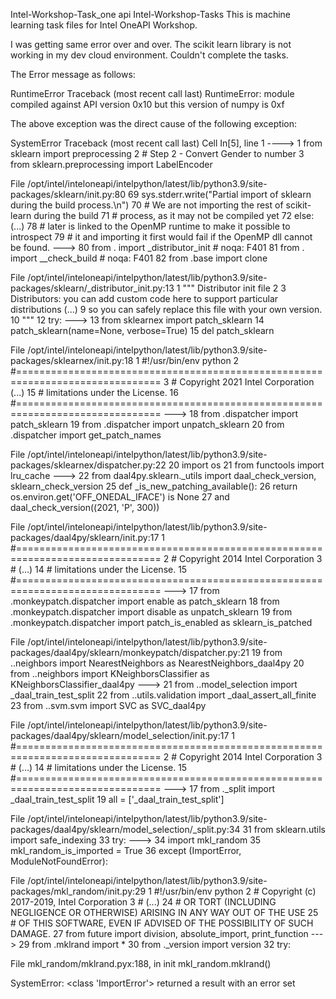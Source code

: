 Intel-Workshop-Task_one api Intel-Workshop-Tasks This is machine learning task files for Intel OneAPI Workshop.

I was getting same error over and over. The scikit learn library is not working in my dev cloud environment. Couldn't complete the tasks.

The Error message as follows:

RuntimeError Traceback (most recent call last) RuntimeError: module compiled against API version 0x10 but this version of numpy is 0xf

The above exception was the direct cause of the following exception:

SystemError Traceback (most recent call last) Cell In[5], line 1 ----> 1 from sklearn import preprocessing 2 # Step 2 - Convert Gender to number 3 from sklearn.preprocessing import LabelEncoder

File /opt/intel/inteloneapi/intelpython/latest/lib/python3.9/site-packages/sklearn/init.py:80 69 sys.stderr.write("Partial import of sklearn during the build process.\n") 70 # We are not importing the rest of scikit-learn during the build 71 # process, as it may not be compiled yet 72 else: (...) 78 # later is linked to the OpenMP runtime to make it possible to introspect 79 # it and importing it first would fail if the OpenMP dll cannot be found. ---> 80 from . import _distributor_init # noqa: F401 81 from . import __check_build # noqa: F401 82 from .base import clone

File /opt/intel/inteloneapi/intelpython/latest/lib/python3.9/site-packages/sklearn/_distributor_init.py:13 1 """ Distributor init file 2 3 Distributors: you can add custom code here to support particular distributions (...) 9 so you can safely replace this file with your own version. 10 """ 12 try: ---> 13 from sklearnex import patch_sklearn 14 patch_sklearn(name=None, verbose=True) 15 del patch_sklearn

File /opt/intel/inteloneapi/intelpython/latest/lib/python3.9/site-packages/sklearnex/init.py:18 1 #!/usr/bin/env python 2 #=============================================================================== 3 # Copyright 2021 Intel Corporation (...) 15 # limitations under the License. 16 #=============================================================================== ---> 18 from .dispatcher import patch_sklearn 19 from .dispatcher import unpatch_sklearn 20 from .dispatcher import get_patch_names

File /opt/intel/inteloneapi/intelpython/latest/lib/python3.9/site-packages/sklearnex/dispatcher.py:22 20 import os 21 from functools import lru_cache ---> 22 from daal4py.sklearn._utils import daal_check_version, sklearn_check_version 25 def _is_new_patching_available(): 26 return os.environ.get('OFF_ONEDAL_IFACE') is None 27 and daal_check_version((2021, 'P', 300))

File /opt/intel/inteloneapi/intelpython/latest/lib/python3.9/site-packages/daal4py/sklearn/init.py:17 1 #=============================================================================== 2 # Copyright 2014 Intel Corporation 3 # (...) 14 # limitations under the License. 15 #=============================================================================== ---> 17 from .monkeypatch.dispatcher import enable as patch_sklearn 18 from .monkeypatch.dispatcher import disable as unpatch_sklearn 19 from .monkeypatch.dispatcher import patch_is_enabled as sklearn_is_patched

File /opt/intel/inteloneapi/intelpython/latest/lib/python3.9/site-packages/daal4py/sklearn/monkeypatch/dispatcher.py:21 19 from ..neighbors import NearestNeighbors as NearestNeighbors_daal4py 20 from ..neighbors import KNeighborsClassifier as KNeighborsClassifier_daal4py ---> 21 from ..model_selection import _daal_train_test_split 22 from ..utils.validation import _daal_assert_all_finite 23 from ..svm.svm import SVC as SVC_daal4py

File /opt/intel/inteloneapi/intelpython/latest/lib/python3.9/site-packages/daal4py/sklearn/model_selection/init.py:17 1 #=============================================================================== 2 # Copyright 2014 Intel Corporation 3 # (...) 14 # limitations under the License. 15 #=============================================================================== ---> 17 from ._split import _daal_train_test_split 19 all = ['_daal_train_test_split']

File /opt/intel/inteloneapi/intelpython/latest/lib/python3.9/site-packages/daal4py/sklearn/model_selection/_split.py:34 31 from sklearn.utils import safe_indexing 33 try: ---> 34 import mkl_random 35 mkl_random_is_imported = True 36 except (ImportError, ModuleNotFoundError):

File /opt/intel/inteloneapi/intelpython/latest/lib/python3.9/site-packages/mkl_random/init.py:29 1 #!/usr/bin/env python 2 # Copyright (c) 2017-2019, Intel Corporation 3 # (...) 24 # OR TORT (INCLUDING NEGLIGENCE OR OTHERWISE) ARISING IN ANY WAY OUT OF THE USE 25 # OF THIS SOFTWARE, EVEN IF ADVISED OF THE POSSIBILITY OF SUCH DAMAGE. 27 from future import division, absolute_import, print_function ---> 29 from .mklrand import * 30 from ._version import version 32 try:

File mkl_random/mklrand.pyx:188, in init mkl_random.mklrand()

SystemError: <class 'ImportError'> returned a result with an error set

